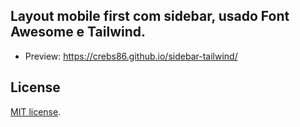 ## Layout mobile first com sidebar, usado Font Awesome e Tailwind.

- Preview: https://crebs86.github.io/sidebar-tailwind/

## License

[MIT license](https://opensource.org/licenses/MIT).